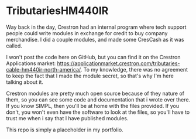 # TributariesHM440IR

Way back in the day, Crestron had an internal program where tech 
support people could write modules in exchange for credit to buy company
 merchandise.  I did a couple modules, and made some CresCash as it was 
called.


I won't post the code here on GitHub, but you can find it on the Crestron Applications market: https://applicationmarket.crestron.com/tributaries-cable-hm440ir-north-america/.
To my knowledge, there was no agreement to keep the fact that I made the module secret, so that's why I'm here talking about it.


Crestron modules are pretty much open source because of they nature 
of them, so you can see some code and documentation that i wrote over 
there.  If you know SIMPL, then you'll be at home with the files 
provided.  If you don't, you won't even have the software to look at the
 files, so you'll have to trust me when i say that I have published 
modules.


This repo is simply a placeholder in my portfolio.

